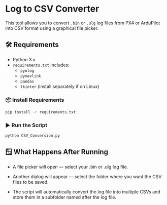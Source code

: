 # Log to CSV Converter

This tool allows you to convert `.bin` or `.ulg` log files from PX4 or ArduPilot into CSV format using a graphical file picker.

## 🛠️ Requirements

- Python 3.x
- `requirements.txt` includes:
  - `pyulog`
  - `pymavlink`
  - `pandas`
  - `tkinter` (install separately if on Linux)

### 📦 Install Requirements

```bash
pip install -r requirements.txt
```
### ▶️ Run the Script
```bash 
python CSV_Conversion.py 
```

## 🪟 What Happens After Running
- A file picker will open — select your .bin or .ulg log file.

- Another dialog will appear — select the folder where you want the CSV files to be saved.

- The script will automatically convert the log file into multiple CSVs and store them in a subfolder named after the log file.
